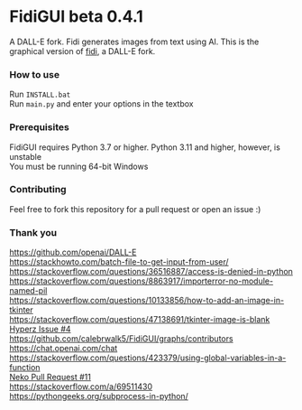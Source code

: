 # FidiGUI beta 0.4.1
A DALL-E fork. Fidi generates images from text using AI. This is the graphical version of <a href="https://github.com/calebrwalk5/fidi">fidi</a>, a DALL-E fork.<br>
### How to use
Run `INSTALL.bat`<br>
Run `main.py` and enter your options in the textbox<br>
### Prerequisites
FidiGUI requires Python 3.7 or higher. Python 3.11 and higher, however, is unstable<br>
You must be running 64-bit Windows<br>
### Contributing
Feel free to fork this repository for a pull request or open an issue :)<br>
### Thank you
https://github.com/openai/DALL-E<br>
https://stackhowto.com/batch-file-to-get-input-from-user/<br>
https://stackoverflow.com/questions/36516887/access-is-denied-in-python<br>
https://stackoverflow.com/questions/8863917/importerror-no-module-named-pil<br>
https://stackoverflow.com/questions/10133856/how-to-add-an-image-in-tkinter<br>
https://stackoverflow.com/questions/47138691/tkinter-image-is-blank<br>
<a href="https://github.com/calebrwalk5/FidiGUI/issues/4">Hyperz Issue #4</a><br>
https://github.com/calebrwalk5/FidiGUI/graphs/contributors<br>
https://chat.openai.com/chat<br>
https://stackoverflow.com/questions/423379/using-global-variables-in-a-function<br>
<a href="https://github.com/calebrwalk5/FidiGUI/pull/11">Neko Pull Request #11</a><br>
https://stackoverflow.com/a/69511430<br>
https://pythongeeks.org/subprocess-in-python/<br>

